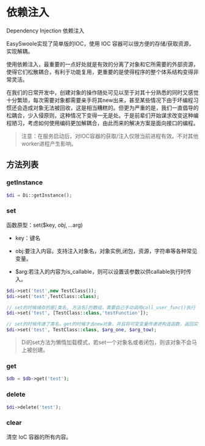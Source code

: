 # 依赖注入

Dependency Injection  依赖注入

EasySwoole实现了简单版的IOC，使用 IOC 容器可以很方便的存储/获取资源，实现解耦。

使用依赖注入，最重要的一点好处就是有效的分离了对象和它所需要的外部资源，使得它们松散耦合，有利于功能复用，更重要的是使得程序的整个体系结构变得非常灵活。

在我们的日常开发中，创建对象的操作随处可见以至于对其十分熟悉的同时又感觉十分繁琐，每次需要对象都需要亲手将其new出来，甚至某些情况下由于坏编程习惯还会造成对象无法被回收，这是相当糟糕的。但更为严重的是，我们一直倡导的松耦合，少入侵原则，这种情况下变得一无是处。于是前辈们开始谋求改变这种编程陋习，考虑如何使用编码更加解耦合，由此而来的解决方案是面向接口的编程。

> 注意：在服务启动后，对IOC容器的获取/注入仅限当前进程有效。不对其他worker进程产生影响。

## 方法列表

### getInstance

```php
$di = Di::getInstance();
```

### set

函数原型：set($key, $obj,...$arg)

- key：键名

- obj:要注入内容。支持注入对象名，对象实例,闭包，资源，字符串等各种常见变量。

- $arg:若注入的内容为is_callable，则可以设置该参数以供callable执行时传入。

```php
$di->set('test',new TestClass());
$di->set('test',TestClass::class);

// set的时候储存的是[类名, 方法名]的数组，需要自己手动调用call_user_func()执行 (不要因错误与异常章节的demo而误解会自动执行)
$di->set('test', [TestClass::class,'testFunction']);

// set的时候传递了类名，get的时候才去new对象，并且将可变变量传递进构造函数，返回实例化后的对象
$di->set('test', TestClass::class, $arg_one, $arg_tow);
```

> Di的set方法为懒惰加载模式，若set一个对象名或者闭包，则该对象不会马上被创建。

### get

```php
$db = $db->get('test');
```

### delete

```php
$di->delete('test');
```

### clear

清空 IoC 容器的所有内容。





